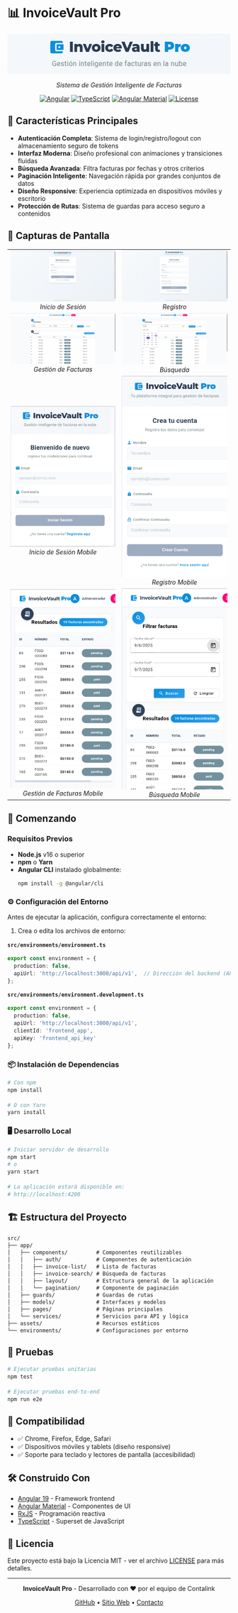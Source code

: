 # 📊 InvoiceVault Pro

<div align="center">
  <img src="assets/invoicevault-logo.png" alt="InvoiceVault Pro Logo">
  
  <p><em>Sistema de Gestión Inteligente de Facturas</em></p>

  [![Angular](https://img.shields.io/badge/Angular-v19.2-DD0031?style=flat-square&logo=angular)](https://angular.io/)
  [![TypeScript](https://img.shields.io/badge/TypeScript-v5.7-007ACC?style=flat-square&logo=typescript)](https://www.typescriptlang.org/)
  [![Angular Material](https://img.shields.io/badge/Angular%20Material-v19.2-607D8B?style=flat-square&logo=angular)](https://material.angular.io/)
  [![License](https://img.shields.io/badge/License-MIT-blue?style=flat-square)](LICENSE)
</div>

## 🌟 Características Principales

- **Autenticación Completa**: Sistema de login/registro/logout con almacenamiento seguro de tokens
- **Interfaz Moderna**: Diseño profesional con animaciones y transiciones fluidas
- **Búsqueda Avanzada**: Filtra facturas por fechas y otros criterios
- **Paginación Inteligente**: Navegación rápida por grandes conjuntos de datos
- **Diseño Responsive**: Experiencia optimizada en dispositivos móviles y escritorio
- **Protección de Rutas**: Sistema de guardas para acceso seguro a contenidos

## 📸 Capturas de Pantalla

<div align="center">
  <table>
    <tr>
      <td align="center">
        <img src="assets/login.png" alt="Pantalla de login" width="300">
        <br>
        <em>Inicio de Sesión</em>
      </td>
      <td align="center">
        <img src="assets/register.png" alt="Register" width="300">
        <br>
        <em>Registro</em>
      </td>
    </tr>
    <tr>
      <td align="center">
        <img src="assets/dashboard.png" alt="Listado de facturas" width="300">
        <br>
        <em>Gestión de Facturas</em>
      </td>
      <td align="center">
        <img src="assets/search.png" alt="Búsqueda" width="300">
        <br>
        <em>Búsqueda</em>
      </td>
    </tr>
    <tr>
      <td align="center">
        <img src="assets/login-mobile.png" alt="Pantalla de login" width="300">
        <br>
        <em>Inicio de Sesión Mobile</em>
      </td>
      <td align="center">
        <img src="assets/register-mobile.png" alt="Register" width="300">
        <br>
        <em>Registro Mobile</em>
      </td>
    </tr>
    <tr>
      <td align="center">
        <img src="assets/dashboard-mobile.png" alt="Listado de facturas" width="300">
        <br>
        <em>Gestión de Facturas Mobile</em>
      </td>
      <td align="center">
        <img src="assets/search-mobile.png" alt="Búsqueda" width="300">
        <br>
        <em>Búsqueda Mobile</em>
      </td>
    </tr>
  </table>
</div>

## 🚀 Comenzando

### Requisitos Previos

- **Node.js** v16 o superior
- **npm** o **Yarn**
- **Angular CLI** instalado globalmente:
  ```bash
  npm install -g @angular/cli
  ```

### ⚙️ Configuración del Entorno

Antes de ejecutar la aplicación, configura correctamente el entorno:

1. Crea o edita los archivos de entorno:

**`src/environments/environment.ts`**
```typescript
export const environment = {
  production: false,
  apiUrl: 'http://localhost:3000/api/v1',  // Dirección del backend (API)
};
```

**`src/environments/environment.development.ts`**
```typescript
export const environment = {
  production: false,
  apiUrl: 'http://localhost:3000/api/v1',
  clientId: 'frontend_app',
  apiKey: 'frontend_api_key'
};
```

### 📦 Instalación de Dependencias

```bash
# Con npm
npm install

# O con Yarn
yarn install
```

### 🖥️ Desarrollo Local

```bash
# Iniciar servidor de desarrollo
npm start
# o
yarn start

# La aplicación estará disponible en:
# http://localhost:4200
```

## 🏗️ Estructura del Proyecto

```
src/
├── app/
│   ├── components/         # Componentes reutilizables
│   │   ├── auth/           # Componentes de autenticación
│   │   ├── invoice-list/   # Lista de facturas
│   │   ├── invoice-search/ # Búsqueda de facturas
│   │   ├── layout/         # Estructura general de la aplicación
│   │   └── pagination/     # Componente de paginación
│   ├── guards/             # Guardas de rutas
│   ├── models/             # Interfaces y modelos
│   ├── pages/              # Páginas principales
│   └── services/           # Servicios para API y lógica
├── assets/                 # Recursos estáticos
└── environments/           # Configuraciones por entorno
```

## 🧪 Pruebas

```bash
# Ejecutar pruebas unitarias
npm test

# Ejecutar pruebas end-to-end
npm run e2e
```

## 📱 Compatibilidad

- ✅ Chrome, Firefox, Edge, Safari
- ✅ Dispositivos móviles y tablets (diseño responsive)
- ✅ Soporte para teclado y lectores de pantalla (accesibilidad)

## 🛠️ Construido Con

- [Angular 19](https://angular.io/) - Framework frontend
- [Angular Material](https://material.angular.io/) - Componentes de UI
- [RxJS](https://rxjs.dev/) - Programación reactiva
- [TypeScript](https://www.typescriptlang.org/) - Superset de JavaScript

## 📄 Licencia

Este proyecto está bajo la Licencia MIT - ver el archivo [LICENSE](LICENSE) para más detalles.

---

<div align="center">
  <p>
    <strong>InvoiceVault Pro</strong> - Desarrollado con ❤️ por el equipo de Contalink
  </p>
  <p>
    <a href="https://github.com/contalink">GitHub</a> •
    <a href="https://contalink.com">Sitio Web</a> •
    <a href="mailto:soporte@contalink.com">Contacto</a>
  </p>
</div>
